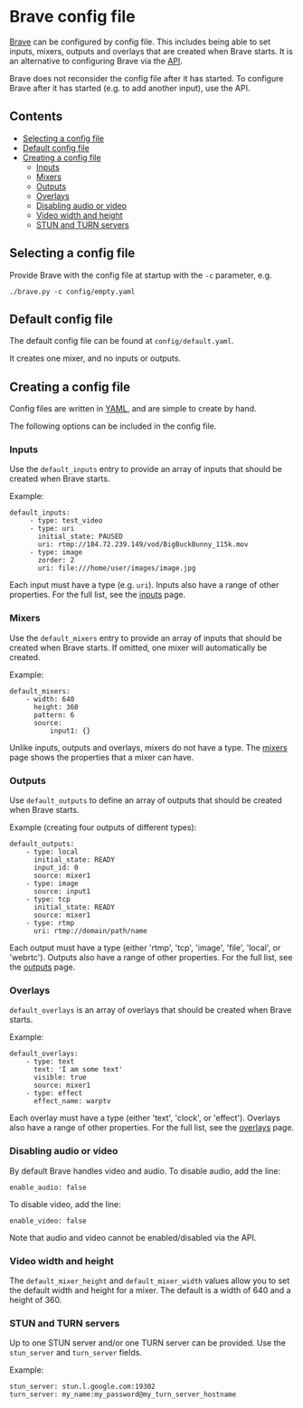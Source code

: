 # Brave config file
[Brave](../README.md) can be configured by config file.
This includes being able to set inputs, mixers, outputs and overlays that are created when Brave starts. It is an alternative to configuring Brave via the [API](api.md).

Brave does not reconsider the config file after it has started. To configure Brave after it has started (e.g. to add another input), use the API.

## Contents

- [Selecting a config file](#selecting-a-config-file)
- [Default config file](#default-config-file)
- [Creating a config file](#creating-a-config-file)
    + [Inputs](#inputs)
    + [Mixers](#mixers)
    + [Outputs](#outputs)
    + [Overlays](#overlays)
    + [Disabling audio or video](#disabling-audio-or-video)
    + [Video width and height](#video-width-and-height)
    + [STUN and TURN servers](#stun-and-turn-servers)



## Selecting a config file
Provide Brave with the config file at startup with the `-c` parameter, e.g.

```
./brave.py -c config/empty.yaml
```

## Default config file
The default config file can be found at `config/default.yaml`.

It creates one mixer, and no inputs or outputs.

## Creating a config file
Config files are written in [YAML](http://yaml.org/), and are simple to create by hand.

The following options can be included in the config file.

### Inputs
Use the `default_inputs` entry to provide an array of inputs that should be created when Brave starts.

Example:

```
default_inputs:
     - type: test_video
     - type: uri
       initial_state: PAUSED
       uri: rtmp://184.72.239.149/vod/BigBuckBunny_115k.mov
     - type: image
       zorder: 2
       uri: file:///home/user/images/image.jpg
```

Each input must have a type (e.g. `uri`). Inputs also have a range of other properties. For the full list, see the [inputs](inputs.md) page.


### Mixers
Use the `default_mixers` entry to provide an array of inputs that should be created when Brave starts. If omitted, one mixer will automatically be created.


Example:

```
default_mixers:
    - width: 640
      height: 360
      pattern: 6
      source:
          input1: {}
```

Unlike inputs, outputs and overlays, mixers do not have a type. The [mixers](mixers.md) page shows the properties that a mixer can have.

### Outputs
Use `default_outputs` to define an array of outputs that should be created when Brave starts.

Example (creating four outputs of different types):

```
default_outputs:
    - type: local
      initial_state: READY
      input_id: 0
      source: mixer1
    - type: image
      source: input1
    - type: tcp
      initial_state: READY
      source: mixer1
    - type: rtmp
      uri: rtmp://domain/path/name
```

Each output must have a type (either 'rtmp', 'tcp', 'image', 'file', 'local', or 'webrtc'). Outputs also have a range of other properties. For the full list, see the [outputs](outputs.md) page.

### Overlays
`default_overlays` is an array of overlays that should be created when Brave starts.

Example:

```
default_overlays:
    - type: text
      text: 'I am some text'
      visible: true
      source: mixer1
    - type: effect
      effect_name: warptv
```

Each overlay must have a type (either 'text', 'clock', or 'effect').
Overlays also have a range of other properties. For the full list, see the [overlays](overlays.md) page.

### Disabling audio or video
By default Brave handles video and audio. To disable audio, add the line:

```
enable_audio: false
```

To disable video, add the line:

```
enable_video: false
```

Note that audio and video cannot be enabled/disabled via the API.

### Video width and height
The `default_mixer_height` and `default_mixer_width` values allow you to set the default width and height for a mixer.
The default is a width of 640 and a height of 360.

### STUN and TURN servers
Up to one STUN server and/or one TURN server can be provided. Use the `stun_server` and `turn_server` fields.

Example:

```
stun_server: stun.l.google.com:19302
turn_server: my_name:my_password@my_turn_server_hostname
```
